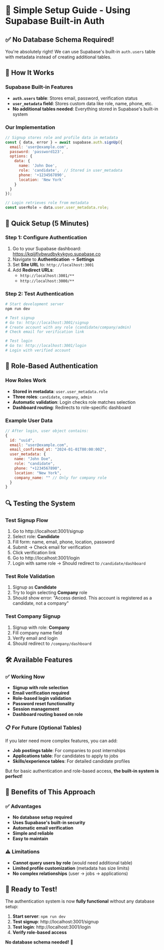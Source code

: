# 🚀 Simple Setup Guide - Using Supabase Built-in Auth

## ✅ **No Database Schema Required!**

You're absolutely right! We can use Supabase's built-in `auth.users` table with metadata instead of creating additional tables.

## 🔧 **How It Works**

### Supabase Built-in Features
- **`auth.users` table**: Stores email, password, verification status
- **`user_metadata` field**: Stores custom data like role, name, phone, etc.
- **No additional tables needed**: Everything stored in Supabase's built-in system

### Our Implementation
```javascript
// Signup stores role and profile data in metadata
const { data, error } = await supabase.auth.signUp({
  email: 'user@example.com',
  password: 'password123',
  options: {
    data: {
      name: 'John Doe',
      role: 'candidate',  // Stored in user_metadata
      phone: '+1234567890',
      location: 'New York'
    }
  }
});

// Login retrieves role from metadata
const userRole = data.user.user_metadata.role;
```

## 🚀 **Quick Setup (5 Minutes)**

### Step 1: Configure Authentication
1. Go to your Supabase dashboard: https://kqijjfivbwudbvkykgyo.supabase.co
2. Navigate to **Authentication** → **Settings**
3. Set **Site URL** to: `http://localhost:3001`
4. Add **Redirect URLs**:
   - `http://localhost:3001/**`
   - `http://localhost:3000/**`

### Step 2: Test Authentication
```bash
# Start development server
npm run dev

# Test signup
# Go to: http://localhost:3001/signup
# Create account with any role (candidate/company/admin)
# Check email for verification link

# Test login
# Go to: http://localhost:3001/login
# Login with verified account
```

## 🎯 **Role-Based Authentication**

### How Roles Work
- **Stored in metadata**: `user.user_metadata.role`
- **Three roles**: `candidate`, `company`, `admin`
- **Automatic validation**: Login checks role matches selection
- **Dashboard routing**: Redirects to role-specific dashboard

### Example User Data
```javascript
// After login, user object contains:
{
  id: "uuid",
  email: "user@example.com",
  email_confirmed_at: "2024-01-01T00:00:00Z",
  user_metadata: {
    name: "John Doe",
    role: "candidate",
    phone: "+1234567890",
    location: "New York",
    company_name: "" // Only for company role
  }
}
```

## 🔍 **Testing the System**

### Test Signup Flow
1. Go to http://localhost:3001/signup
2. Select role: **Candidate**
3. Fill form: name, email, phone, location, password
4. Submit → Check email for verification
5. Click verification link
6. Go to http://localhost:3001/login
7. Login with same role → Should redirect to `/candidate/dashboard`

### Test Role Validation
1. Signup as **Candidate**
2. Try to login selecting **Company** role
3. Should show error: "Access denied. This account is registered as a candidate, not a company"

### Test Company Signup
1. Signup with role: **Company**
2. Fill company name field
3. Verify email and login
4. Should redirect to `/company/dashboard`

## 🛠️ **Available Features**

### ✅ Working Now
- **Signup with role selection**
- **Email verification required**
- **Role-based login validation**
- **Password reset functionality**
- **Session management**
- **Dashboard routing based on role**

### 📋 For Future (Optional Tables)
If you later need more complex features, you can add:
- **Job postings table**: For companies to post internships
- **Applications table**: For candidates to apply to jobs
- **Skills/experience tables**: For detailed candidate profiles

But for basic authentication and role-based access, **the built-in system is perfect!**

## 🎉 **Benefits of This Approach**

### ✅ Advantages
- **No database setup required**
- **Uses Supabase's built-in security**
- **Automatic email verification**
- **Simple and reliable**
- **Easy to maintain**

### ⚠️ Limitations
- **Cannot query users by role** (would need additional table)
- **Limited profile customization** (metadata has size limits)
- **No complex relationships** (user → jobs → applications)

## 🚀 **Ready to Test!**

The authentication system is now **fully functional** without any database setup:

1. **Start server**: `npm run dev`
2. **Test signup**: http://localhost:3001/signup
3. **Test login**: http://localhost:3001/login
4. **Verify role-based access**

**No database schema needed!** 🎉
